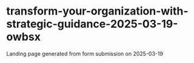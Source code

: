 # transform-your-organization-with-strategic-guidance-2025-03-19-owbsx
Landing page generated from form submission on 2025-03-19
